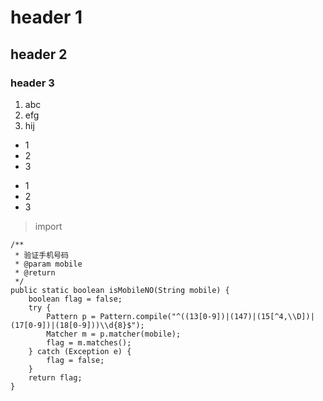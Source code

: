 # header 1

## header 2

### header 3

1. abc
2. efg
3. hij

* 1
* 2 
* 3

- 1
- 2 
- 3

> import

	/**
	 * 验证手机号码
	 * @param mobile
	 * @return
	 */
	public static boolean isMobileNO(String mobile) {
		boolean flag = false;
		try {
			Pattern p = Pattern.compile("^((13[0-9])|(147)|(15[^4,\\D])|(17[0-9])|(18[0-9]))\\d{8}$");
			Matcher m = p.matcher(mobile);
			flag = m.matches();
		} catch (Exception e) {
			flag = false;
		}
		return flag;
	}